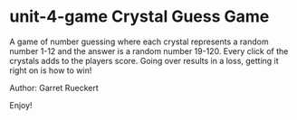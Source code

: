 # unit-4-game Crystal Guess Game

A game of number guessing where each crystal represents a random number 1-12 and the answer is a random number 19-120. Every click of the crystals adds to the players score. Going over results in a loss, getting it right on is how to win!




Author: Garret Rueckert


Enjoy!
